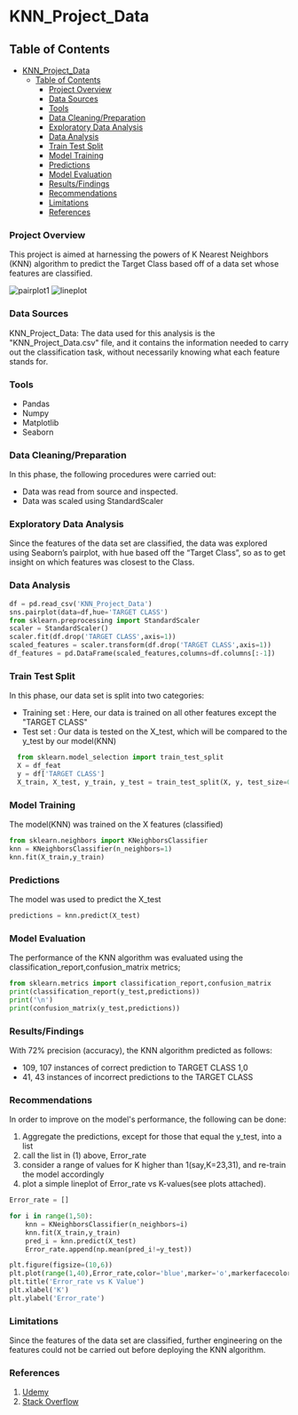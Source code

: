 # KNN_Project_Data

## Table of Contents
- [KNN\_Project\_Data](#knn_project_data)
  - [Table of Contents](#table-of-contents)
    - [Project Overview](#project-overview)
    - [Data Sources](#data-sources)
    - [Tools](#tools)
    - [Data Cleaning/Preparation](#data-cleaningpreparation)
    - [Exploratory Data Analysis](#exploratory-data-analysis)
    - [Data Analysis](#data-analysis)
    - [Train Test Split](#train-test-split)
    - [Model Training](#model-training)
    - [Predictions](#predictions)
    - [Model Evaluation](#model-evaluation)
    - [Results/Findings](#resultsfindings)
    - [Recommendations](#recommendations)
    - [Limitations](#limitations)
    - [References](#references)
### Project Overview
This project is aimed at harnessing the powers of K Nearest Neighbors (KNN) algorithm to predict the Target Class based off of a data set whose features are classified.

![pairplot1](https://github.com/easu978/KNN_project/assets/151114298/a476ad01-9fd1-4578-8a17-3be0f1b0dd49)
![lineplot](https://github.com/easu978/KNN_project/assets/151114298/79449e83-d729-4ef7-8a3e-02108c027011)


### Data Sources
KNN_Project_Data: The data used for this analysis is the "KNN_Project_Data.csv" file, and it contains the information needed to carry out the classification task, without necessarily knowing what each feature stands for.
### Tools
- Pandas
- Numpy
- Matplotlib
- Seaborn
### Data Cleaning/Preparation
  In this phase, the following procedures were carried out:
- Data was read from source and inspected.
- Data was scaled using StandardScaler
### Exploratory Data Analysis
Since the features of the data set are classified, the data was explored using Seaborn’s pairplot, with hue based off the “Target Class”, so as to get insight on which features was closest to the Class.
### Data Analysis
```python
df = pd.read_csv('KNN_Project_Data')
sns.pairplot(data=df,hue='TARGET CLASS')
from sklearn.preprocessing import StandardScaler
scaler = StandardScaler()
scaler.fit(df.drop('TARGET CLASS',axis=1))
scaled_features = scaler.transform(df.drop('TARGET CLASS',axis=1))
df_features = pd.DataFrame(scaled_features,columns=df.columns[:-1])
```
### Train Test Split
In this phase, our data set is split into two categories:
- Training set : Here, our data is trained on all other features except the "TARGET CLASS"
- Test set : Our data is tested on the X_test, which will be compared to the y_test by our model(KNN)
```python
  from sklearn.model_selection import train_test_split
  X = df_feat
  y = df['TARGET CLASS']
  X_train, X_test, y_train, y_test = train_test_split(X, y, test_size=0.3, random_state=101)
```
### Model Training
The model(KNN) was trained on the X features (classified)
```python
from sklearn.neighbors import KNeighborsClassifier
knn = KNeighborsClassifier(n_neighbors=1)
knn.fit(X_train,y_train)
```
### Predictions
The model was used to predict the X_test
```python
predictions = knn.predict(X_test)
```
### Model Evaluation
The performance of the KNN algorithm was evaluated using the classification_report,confusion_matrix metrics;
```python
from sklearn.metrics import classification_report,confusion_matrix
print(classification_report(y_test,predictions))
print('\n')
print(confusion_matrix(y_test,predictions))
```
### Results/Findings
With 72% precision (accuracy), the KNN algorithm predicted as follows:
- 109, 107 instances of correct prediction to TARGET CLASS 1,0
- 41, 43 instances of incorrect predictions to the TARGET CLASS
### Recommendations
In order to improve on the model's performance, the following can be done:
1. Aggregate the predictions, except for those that equal the y_test, into a list
2. call the list in (1) above, Error_rate
3. consider a range of values for K higher than 1(say,K=23,31), and re-train the model accordingly
4. plot a simple lineplot of Error_rate vs K-values(see plots attached).
```python
Error_rate = []

for i in range(1,50):
    knn = KNeighborsClassifier(n_neighbors=i)
    knn.fit(X_train,y_train)
    pred_i = knn.predict(X_test)
    Error_rate.append(np.mean(pred_i!=y_test))
```
```python
plt.figure(figsize=(10,6))
plt.plot(range(1,40),Error_rate,color='blue',marker='o',markerfacecolor='red',linestyle='dashed',markersize=10)
plt.title('Error_rate vs K Value')
plt.xlabel('K')
plt.ylabel('Error_rate')
```
### Limitations
Since the features of the data set are classified, further engineering on the features could not be carried out before deploying the KNN algorithm.
### References
1. [Udemy](https://Udemy.com)
2. [Stack Overflow](https://stack.com)


